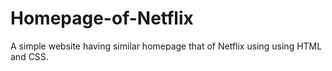 # Homepage-of-Netflix

A simple website having similar homepage
that of Netflix using using HTML and CSS.
